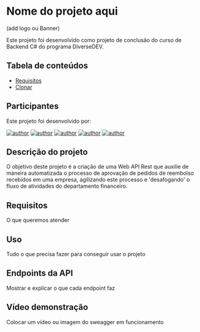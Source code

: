 # Nome do projeto aqui

(add logo ou Banner)

Este projeto foi desenvolvido como projeto de conclusão do curso de Backend C# do programa DiverseDEV.

## Tabela de conteúdos

- [Requisitos](#requisitos)
- [Clonar](#clonar)
  
## Participantes

Este projeto foi desenvolvido por:

[![author](https://img.shields.io/badge/author-AmandaaBastos-red.svg)](https://github.com/AmandaaBastos)
[![author](https://img.shields.io/badge/author-angelafrocha-green.svg)](https://github.com/angelafrocha)
[![author](https://img.shields.io/badge/author-isabelamendesx-pink.svg)](https://github.com/isabelamendesx)
[![author](https://img.shields.io/badge/author-vitorialira92-purple.svg)](https://github.com/vitorialira92)
[![author](https://img.shields.io/badge/author-suellensr-cyan.svg)](https://github.com/suellensr)

## Descrição do projeto

O objetivo deste projeto é a criação de uma Web API Rest que auxilie de maneira automatizada o processo de aprovação de pedidos de reembolso recebidos em uma empresa,
agilizando este processo e 'desafogando' o fluxo de atividades do departamento financeiro.

## Requisitos
O que queremos atender



## Uso
Tudo o que precisa fazer para conseguir usar o projeto



## Endpoints da API
Mostrar e explicar o que cada endpoint faz



## Vídeo demonstração
Colocar um vídeo ou imagem do sweagger em funcionamento

